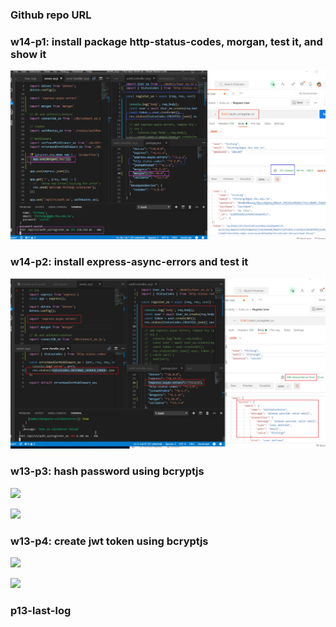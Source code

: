 ### Github repo URL

### w14-p1: install package http-status-codes, morgan, test it, and show it

![](w14-p1.png)

### w14-p2: install express-async-errors and test it

![](w14-p2.png)



### w13-p3: hash password using bcryptjs

![](w13-p3-1.png)

![](w13-p3-2.png)

### w13-p4: create jwt token using bcryptjs

![](w13-p4-1.png)

![](w13-p4-2.png)

### p13-last-log

```

```

